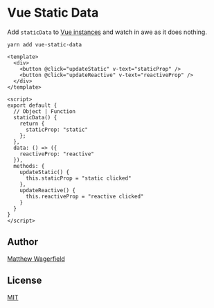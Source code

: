 # Vue Static Data

Add `staticData` to [Vue instances][vue-instances] and watch in awe as it does nothing.

    yarn add vue-static-data

```vue
<template>
  <div>
    <button @click="updateStatic" v-text="staticProp" />
    <button @click="updateReactive" v-text="reactiveProp" />
  </div>
</template>

<script>
export default {
  // Object | Function
  staticData() {
    return {
      staticProp: "static"
    };
  },
  data: () => ({
    reactiveProp: "reactive"
  }),
  methods: {
    updateStatic() {
      this.staticProp = "static clicked"
    },
    updateReactive() {
      this.reactiveProp = "reactive clicked"
    }
  }
}
</script>
```

## Author

[Matthew Wagerfield][github]

## License

[MIT][mit]

[vue-instances]: https://vuejs.org/v2/guide/instance
[mit]: https://opensource.org/licenses/MIT
[github]: https://github.com/wagerfield
